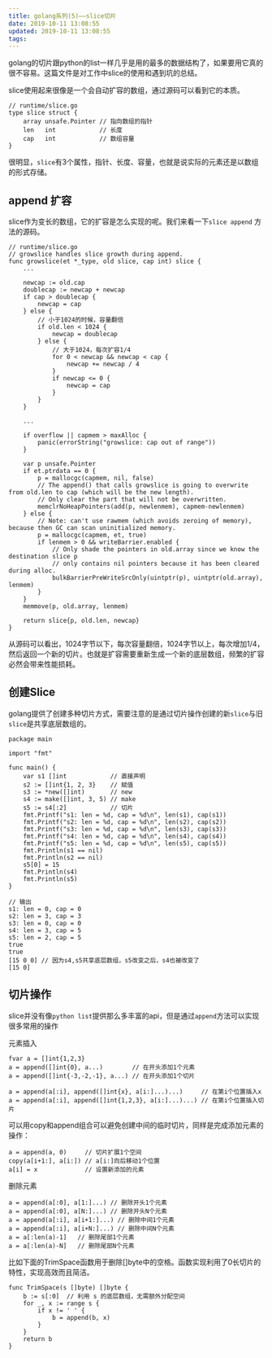 ```yaml
---
title: golang系列(5)——slice切片
date: 2019-10-11 13:08:55
updated: 2019-10-11 13:08:55
tags:
---
```


golang的切片跟python的list一样几乎是用的最多的数据结构了，如果要用它真的很不容易。这篇文件是对工作中slice的使用和遇到坑的总结。

<!-- more -->

slice使用起来很像是一个会自动扩容的数组，通过源码可以看到它的本质。

```golang
// runtime/slice.go
type slice struct {
	array unsafe.Pointer // 指向数组的指针
	len   int            // 长度
	cap   int            // 数组容量
}
```

很明显，`slice`有3个属性，指针、长度、容量，也就是说实际的元素还是以数组的形式存储。



## append 扩容

slice作为变长的数组，它的扩容是怎么实现的呢。我们来看一下`slice append` 方法的源码。


```golang
// runtime/slice.go
// growslice handles slice growth during append.
func growslice(et *_type, old slice, cap int) slice {
    ...

    newcap := old.cap
	doublecap := newcap + newcap
	if cap > doublecap {
		newcap = cap
	} else {
        // 小于1024的时候，容量翻倍
		if old.len < 1024 {
			newcap = doublecap
		} else {
            // 大于1024，每次扩容1/4
			for 0 < newcap && newcap < cap {
				newcap += newcap / 4
			}
			if newcap <= 0 {
				newcap = cap
			}
		}
    }
    
    ...

    if overflow || capmem > maxAlloc {
        panic(errorString("growslice: cap out of range"))
	}

	var p unsafe.Pointer
	if et.ptrdata == 0 {
		p = mallocgc(capmem, nil, false)
		// The append() that calls growslice is going to overwrite from old.len to cap (which will be the new length).
		// Only clear the part that will not be overwritten.
		memclrNoHeapPointers(add(p, newlenmem), capmem-newlenmem)
	} else {
		// Note: can't use rawmem (which avoids zeroing of memory), because then GC can scan uninitialized memory.
		p = mallocgc(capmem, et, true)
		if lenmem > 0 && writeBarrier.enabled {
			// Only shade the pointers in old.array since we know the destination slice p
			// only contains nil pointers because it has been cleared during alloc.
			bulkBarrierPreWriteSrcOnly(uintptr(p), uintptr(old.array), lenmem)
		}
	}
    memmove(p, old.array, lenmem)
    
    return slice{p, old.len, newcap}
}
```

从源码可以看出，1024字节以下，每次容量翻倍，1024字节以上，每次增加1/4，然后返回一个新的切片。也就是扩容需要重新生成一个新的底层数组，频繁的扩容必然会带来性能损耗。

## 创建Slice

golang提供了创建多种切片方式，需要注意的是通过切片操作创建的新`slice`与旧`slice`是共享底层数组的。

```
package main

import "fmt"

func main() {
	var s1 []int            // 直接声明
	s2 := []int{1, 2, 3}    // 赋值
	s3 := *new([]int)       // new
	s4 := make([]int, 3, 5) // make
	s5 := s4[:2]            // 切片
	fmt.Printf("s1: len = %d, cap = %d\n", len(s1), cap(s1))
	fmt.Printf("s2: len = %d, cap = %d\n", len(s2), cap(s2))
	fmt.Printf("s3: len = %d, cap = %d\n", len(s3), cap(s3))
	fmt.Printf("s4: len = %d, cap = %d\n", len(s4), cap(s4))
	fmt.Printf("s5: len = %d, cap = %d\n", len(s5), cap(s5))
    fmt.Println(s1 == nil)
	fmt.Println(s2 == nil)
    s5[0] = 15
	fmt.Println(s4)
	fmt.Println(s5)
}

// 输出
s1: len = 0, cap = 0
s2: len = 3, cap = 3
s3: len = 0, cap = 0
s4: len = 3, cap = 5
s5: len = 2, cap = 5
true
true
[15 0 0] // 因为s4,s5共享底层数组，s5改变之后，s4也被改变了
[15 0]
```

## 切片操作

slice并没有像`python list`提供那么多丰富的api，但是通过`append`方法可以实现很多常用的操作

元素插入

```golang
fvar a = []int{1,2,3}
a = append([]int{0}, a...)        // 在开头添加1个元素
a = append([]int{-3,-2,-1}, a...) // 在开头添加1个切片

a = append(a[:i], append([]int{x}, a[i:]...)...)     // 在第i个位置插入x
a = append(a[:i], append([]int{1,2,3}, a[i:]...)...) // 在第i个位置插入切片
```

可以用copy和append组合可以避免创建中间的临时切片，同样是完成添加元素的操作：
```golang
a = append(a, 0)     // 切片扩展1个空间
copy(a[i+1:], a[i:]) // a[i:]向后移动1个位置
a[i] = x             // 设置新添加的元素
```

删除元素
```golang
a = append(a[:0], a[1:]...) // 删除开头1个元素
a = append(a[:0], a[N:]...) // 删除开头N个元素
a = append(a[:i], a[i+1:]...) // 删除中间1个元素
a = append(a[:i], a[i+N:]...) // 删除中间N个元素
a = a[:len(a)-1]   // 删除尾部1个元素
a = a[:len(a)-N]   // 删除尾部N个元素
```

比如下面的TrimSpace函数用于删除[]byte中的空格。函数实现利用了0长切片的特性，实现高效而且简洁。

```golang
func TrimSpace(s []byte) []byte {
    b := s[:0]  // 利用 s 的底层数组，无需额外分配空间
    for _, x := range s {
        if x != ' ' {
            b = append(b, x)
        }
    }
    return b
}
```